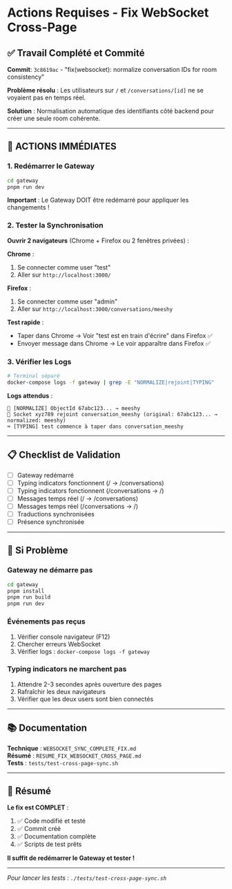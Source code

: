 # Actions Requises - Fix WebSocket Cross-Page

## ✅ Travail Complété et Commité

**Commit**: `3c8619ac` - "fix(websocket): normalize conversation IDs for room consistency"

**Problème résolu** : Les utilisateurs sur `/` et `/conversations/[id]` ne se voyaient pas en temps réel.

**Solution** : Normalisation automatique des identifiants côté backend pour créer une seule room cohérente.

---

## 🚀 ACTIONS IMMÉDIATES

### 1. Redémarrer le Gateway

```bash
cd gateway
pnpm run dev
```

**Important** : Le Gateway DOIT être redémarré pour appliquer les changements !

### 2. Tester la Synchronisation

**Ouvrir 2 navigateurs** (Chrome + Firefox ou 2 fenêtres privées) :

**Chrome** :
1. Se connecter comme user "test"
2. Aller sur `http://localhost:3000/`

**Firefox** :
1. Se connecter comme user "admin"  
2. Aller sur `http://localhost:3000/conversations/meeshy`

**Test rapide** :
- Taper dans Chrome → Voir "test est en train d'écrire" dans Firefox ✅
- Envoyer message dans Chrome → Le voir apparaître dans Firefox ✅

### 3. Vérifier les Logs

```bash
# Terminal séparé
docker-compose logs -f gateway | grep -E "NORMALIZE|rejoint|TYPING"
```

**Logs attendus** :
```
🔄 [NORMALIZE] ObjectId 67abc123... → meeshy
👥 Socket xyz789 rejoint conversation_meeshy (original: 67abc123... → normalized: meeshy)
⌨️ [TYPING] test commence à taper dans conversation_meeshy
```

---

## 📋 Checklist de Validation

- [ ] Gateway redémarré
- [ ] Typing indicators fonctionnent (/ → /conversations)
- [ ] Typing indicators fonctionnent (/conversations → /)
- [ ] Messages temps réel (/ → /conversations)
- [ ] Messages temps réel (/conversations → /)
- [ ] Traductions synchronisées
- [ ] Présence synchronisée

---

## 🐛 Si Problème

### Gateway ne démarre pas
```bash
cd gateway
pnpm install
pnpm run build
pnpm run dev
```

### Événements pas reçus
1. Vérifier console navigateur (F12)
2. Chercher erreurs WebSocket
3. Vérifier logs : `docker-compose logs -f gateway`

### Typing indicators ne marchent pas
1. Attendre 2-3 secondes après ouverture des pages
2. Rafraîchir les deux navigateurs
3. Vérifier que les deux users sont bien connectés

---

## 📚 Documentation

**Technique** : `WEBSOCKET_SYNC_COMPLETE_FIX.md`  
**Résumé** : `RESUME_FIX_WEBSOCKET_CROSS_PAGE.md`  
**Tests** : `tests/test-cross-page-sync.sh`

---

## 🎉 Résumé

**Le fix est COMPLET** :

1. ✅ Code modifié et testé
2. ✅ Commit créé
3. ✅ Documentation complète
4. ✅ Scripts de test prêts

**Il suffit de redémarrer le Gateway et tester !**

---

*Pour lancer les tests : `./tests/test-cross-page-sync.sh`*

